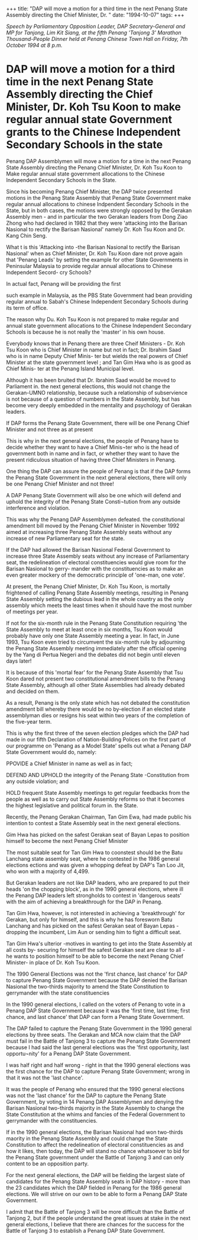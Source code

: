 +++ 
title: "DAP will move a motion for a third time in the next Penang State Assembly directing the Chief Minister, Dr. "
date: "1994-10-07"
tags:
+++

_Speech by Parliamentary Opposition Leader, DAP Secretary-General and MP for Tanjong, Lim Kit Siang, at the fifth Penang 'Tanjong 3' Marathon Thousand-People Dinner held at Penang Chinese Town Hall on Friday, 7th October 1994 at 8 p.m._

# DAP will move a motion for a third time in the next Penang State Assembly directing the Chief Minister, Dr. Koh Tsu Koon to make regular annual state Government grants to the Chinese Independent Secondary Schools in the state

Penang DAP Assemblymen will move a motion for a time in the next Penang State Assembly directing the Penang Chief Minister, Dr. Koh Tsu Koon to Make regular annual	state government allocations to the Chinese Independent Secondary Schools in the State.</u>

Since his becoming Penang Chief Minister, the DAP twice presented motions in the Penang State Assembly that Penang State Government make regular annual allocations to chinese Indpendent Secondary Schools in the State, but in both cases, the motions were strongly opposed by the Gerakan Assembly men - and in particular the two Gerakan leaders from Dong Ziao Zhong who had declared in 1982 that they were 'attacking into the Barisan Nasional to rectify the Barisan Nasional' namely Dr. Koh Tsu Koon and Dr. Kang Chin Seng.

What t is this 'Attacking into -the Barisan Nasional to rectify the Barisan Nasional' when as Chief Minister, Dr. Koh Tsu Koon dare not prove again that 'Penang Leads' by setting the example for other State Governments in Peninsular Malaysia to provide regular annual allocations to Chinese Independent Secord- cry Schools?

In actual fact, Penang will be providing the first

such example in Malaysia, as the PBS State Government had bean providing regular annual to Sabah's Chinese Independent Secondary Schools during its term of office.

The reason why Du. Koh Tsu Koon is not prepared to make regular and annual state government allocations to the 
Chinese Independent Secondary Schools is because he is not really the 'master' in his own house.

Everybody knows that in Penang there are three Cheif Ministers - Dr. Koh Tsu Koon who is Chief Minister in name but
not in fact; Dr. Ibrahim Saad who is in name Deputy Chief Minis- ter but wields the real powers of Chief Minister at the state government level ; and Tan Gim Hwa who is as good as Chief Minis- ter at the Penang Island Municipal level.

Although it has been bruited that Dr. Ibrahim Saad would be moved to Parliament in. the next general elections, this would not change the Gerakan-UMNO relationship, because such a relationship of subservience is not because of a question of numbers in the State Assembly, but has become very deeply embedded in the mentality and psychology of Gerakan leaders.


If DAP forms the Penang State Government, there will be one Penang Chief Minister and not three as at present

This is why in the next general elections, the people of Penang have to decide whether they want to have a Chief Minis¬ter who is the head of government both in name and in fact, or whether they want to have the present ridiculous situation of having three Chief Ministers in Penang.

One thing the DAP can assure the people of Penang is that if the DAP forms the Penang State Government in the next general elections, there will only be one Penang Chief Minister and not three!

A DAP Penang State Government will also be one which will defend and uphold the integrity of the Penang State Consti¬tution from any outside interference and violation.

This was why the Penang DAP Assemblymen defeated. the constitutional amendment bill moved by the Penang Chief Minister in November 1992 aimed at increasing three Penang State Assembly seats without any increase of new Parliamentary seat for the state.

If the DAP had allowed the Barisan Nasional Federal Government to increase three State Assembly seats without any increase of Parliamentary seat, the redelineation of electoral constituencies would give room for the Barisan Nasional to gerry- mander with the constituencies as to make an even greater mockery of the democratic principle of 'one-man, one vote'.

At present, the Penang Chief Minister, Dr. Koh Tsu Koon, is mortally frightened of calling Penang State Assembly meetings, resulting in Penang State Assembly setting the dubious lead in the whole country as the only assembly which meets the least times when it should have the most number of meetings per year.

If not for the six-month rule in the Penang State Constitution requiring 'the State Assembly to meet at least once in six months, Tsu Koon would probably have only one State Assembly meeting a year. In fact, in June 1993, Tsu Koon even tried to circumvent the six-month rule by adjourning the Penang State Assembly meeting immediately after the official opening by the Yang di Pertua Negeri and the debates did not begin until eleven days later!

It is because of this 'mortal fear' for the Penang State Assembly that Tsu Koon dared not present two constitutional amendment bills to the Penang State Assembly, although all other State Assemblies had already debated and decided on them.

As a result, Penang is the only state which has not debated the constitution amendment bill whereby there would be no by-election if an elected state assemblyman dies or resigns his seat within two years of the completion of the five-year term.

This is why the first three of the seven election pledges which the DAP had made in our fifth Declaration of Nation-Building Polices on the first part of our programme on 'Penang as a Model State' spells out what a Penang DAP State Government would do, namely:

PPOVIDE a Chief Minister in name as well as in fact;

DEFEND AND UPHOLD the integrity of the Penang State -Constitution from any outside violation; and

HOLD frequent State Assembly meetings to get regular feedbacks from the people as well as to carry out State Assembly reforms so that it becomes the highest legislative and political forum in. the State.

Recently, the Penang Gerakan Chairman, Tan Gim Ewa, had made public his intention to contest a State Assembly seat in the next general elections.

Gim Hwa has picked on the safest Gerakan seat of Bayan Lepas to position himself to become the next Penang Chief Minister

The most suitable seat for Tan Gim Hwa to coonstest 
should be the Batu Lanchang state assembly seat, where he contested in the 1986 general elections ections and was given a whopping defeat by DAP's Tan Loo Jit, who won with a majority of 4,499.

But Gerakan leaders are not like DAP leaders, who are prepared to put their heads 'on the chopping block', as in the 1990 general elections, where ill the Penang DAP leaders left strongholds to contest in 'dangerous seats' with the aim of achieving a breakthrough for the DAP in Penang.

Tan Gim Hwa, however, is not interested in achieving a 'breakthrough' for Gerakan, but only for himself, and this is why he has foresworn Batu Lanchang and has picked on the safest Gerakan seat of Bayan Lepas - dropping the incumbent, Lim Aun or sending him to fight a difficult seat.

Tan Gim Hwa's ulterior -motives in wanting to get into 
the State Assembly at all costs by- securing for himself the safest Gerakan seat are clear to all - he wants to position himself to be able to become the next Penang Chief Minister- in place of Dr. Koh Tsu Koon.

The 1990 General Elections was not the 'first chance, last chance' for DAP to capture Penang State Government because the DAP denied the Barisan Nasional the two-thirds majority to amend the State Constitution to gerrymander with the state constituencies

In the 1990 general elections, I called on the voters of Penang to vote in a Penang DAP State Government because it was the 'first time, last time; first chance, and last chance' that DAP can form a Penang State Government.

The DAP failed to capture the Penang State Government in the 1990 general elections by three seats. The Gerakan and MCA now claim that the DAP must fail in the Battle of Tanjong 3 to capture the Penang State Government because I had said the last general elections was the 'first opportunity, last opportu¬nity' for a Penang DAP State Government.

I was half right and half wrong - right in that the 1990 general elections was the first chance for the DAP to capture Penang State Government; wrong in that it was not the 'last chance'.

It was the people of Penang who ensured that the 1990 general elections was not the 'last chance' for the DAP to capture the Penang State Government, by voting in 14 Penang DAP Assemblymen and denying the Barisan Nasional two-thirds majority in the State Assembly to change the State Constitution at the whims and fancies of the Federal Government to gerrymander with the constituencies.

If in the 1990 general elections, the Barisan Nasional had won two-thirds maority in the Penang State Assembly and could change the State Constitution to affect the redelineation of electoral constituencies as and how it likes, then today, the DAP will stand no chance whatsoever to bid for the Penang State government under the Battle of Tanjong 3 and can only content to be an opposition party.

For the next general elections, the DAP will be fielding the largest slate of candidates for the Penang State Assembly seats in DAP history - more than the 23 candidates which the DAP fielded in Penang for the 1986 general elections. We will strive on our own to be able to form a Penang DAP State Government.

I admit that the Battle of Tanjong 3 will be more difficult than the Battle of Tanjong 2, but if the people understand the great issues at stake in the next general elections, I believe that there are chances for the success for the Battle of Tanjong 3 to establish a Penang DAP State Government.
 
